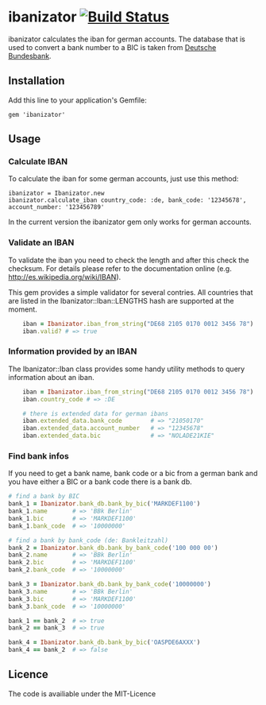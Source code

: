 # ibanizator [![Build Status](https://travis-ci.org/softwareinmotion/ibanizator.svg?branch=master)](https://travis-ci.org/softwareinmotion/ibanizator)

ibanizator calculates the iban for german accounts. The database that is used to convert a bank number to a
BIC is taken from [Deutsche Bundesbank](https://www.bundesbank.de/en/tasks/payment-systems/services/bank-sort-codes/download---bank-sort-codes-626218).

## Installation

Add this line to your application's Gemfile:

    gem 'ibanizator'

## Usage

### Calculate IBAN

To calculate the iban for some german accounts, just use this method:

    ibanizator = Ibanizator.new
    ibanizator.calculate_iban country_code: :de, bank_code: '12345678', account_number: '123456789'

In the current version the ibanizator gem only works for german accounts.

### Validate an IBAN

To validate the iban you need to check the length and after this check the checksum. For details please refer to
the documentation online (e.g. http://es.wikipedia.org/wiki/IBAN).

This gem provides a simple validator for several contries. All countries that are listed in the Ibanizator::Iban::LENGTHS hash are supported at the moment.

```ruby
    iban = Ibanizator.iban_from_string("DE68 2105 0170 0012 3456 78")
    iban.valid? # => true
```

### Information provided by an IBAN

The Ibanizator::Iban class provides some handy utility methods to query
information about an iban.

```ruby
    iban = Ibanizator.iban_from_string("DE68 2105 0170 0012 3456 78")
    iban.country_code # => :DE

    # there is extended data for german ibans
    iban.extended_data.bank_code        # => "21050170"
    iban.extended_data.account_number   # => "12345678"
    iban.extended_data.bic              # => "NOLADE21KIE"
```

### Find bank infos

If you need to get a bank name, bank code or a bic from a german bank and you
have either a BIC or a bank code there is a bank db.

```ruby
# find a bank by BIC
bank_1 = Ibanizator.bank_db.bank_by_bic('MARKDEF1100')
bank_1.name       # => 'BBk Berlin'
bank_1.bic        # => 'MARKDEF1100'
bank_1.bank_code  # => '10000000'

# find a bank by bank_code (de: Bankleitzahl)
bank_2 = Ibanizator.bank_db.bank_by_bank_code('100 000 00')
bank_2.name       # => 'BBk Berlin'
bank_2.bic        # => 'MARKDEF1100'
bank_2.bank_code  # => '10000000'

bank_3 = Ibanizator.bank_db.bank_by_bank_code('10000000')
bank_3.name       # => 'BBk Berlin'
bank_3.bic        # => 'MARKDEF1100'
bank_3.bank_code  # => '10000000'

bank_1 == bank_2  # => true
bank_2 == bank_3  # => true

bank_4 = Ibanizator.bank_db.bank_by_bic('OASPDE6AXXX')
bank_4 == bank_2  # => false
```

## Licence

The code is availiable under the MIT-Licence

